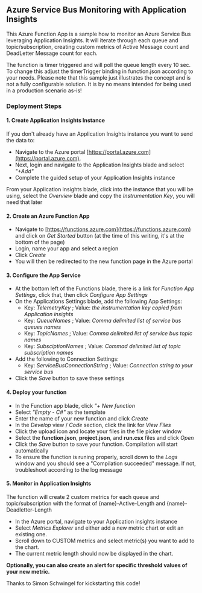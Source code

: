 ## Azure Service Bus Monitoring with Application Insights

This Azure Function App is a sample how to monitor an Azure Service Bus leveraging Application Insights. 
It will iterate through each queue and topic/subscription, creating custom metrics of Active Message count and DeadLetter Message count for each.

The function is timer triggered and will poll the queue length every 10 sec. To change this adjust the timerTrigger binding in function.json according to your needs.
Please note that this sample just illustrates the concept and is not a fully configurable solution. It is by no means intended for being used in a production scenario as-is!


### Deployment Steps

#### 1. Create Application Insights Instance
If you don't already have an Application Insights instance you want to send the data to:
- Navigate to the Azure portal [https://portal.azure.com](https://portal.azure.com). 
- Next, login and navigate to the Application Insights blade and select _"+Add"_
- Complete the guided setup of your Application Insights instance

From your Application insights blade, click into the instance that you will be using, select the _Overview_ blade and copy the *Instrumentation Key*, you will need that later

#### 2. Create an Azure Function App
- Navigate to [https://functions.azure.com](https://functions.azure.com) and click on _Get Started_ button (at the time of this writing, it's at the bottom of the page)
- Login, name your app and select a region
- Click _Create_ 
- You will then be redirected to the new function page in the Azure portal

#### 3. Configure the App Service 
  - At the bottom left of the Functions blade, there is a link for _Function App Settings_, click that, then click _Configure App Settings_
  - On the Applications Settings blade, add the following App Settings:
    - Key: _TelemetryKey_ ; Value: _the instrumentation key copied from Application insights_
    - Key: _QueueNames_ ; Value: _Comma delimited list of service bus queues names_
    - Key: _TopicNames_ ; Value: _Comma delimited list of service bus topic names_
    - Key: _SubsciptionNames_ ; Value: _Commad delimited list of topic subscription names_
  - Add the following to Connection Settings:
    - Key: _ServiceBusConnectionString_ ; Value: _Connection string to your service bus_
  - Click the _Save_ button to save these settings

#### 4. Deploy your function
- In the Function app blade, click _"+ New function_
- Select _"Empty - C#"_ as the template
- Enter the name of your new function and click _Create_
- In the _Develop_ view /  _Code_ section, click the link for _View Files_
- Click the upload icon and locate your files in the file picker window
- Select the __function.json__, __project.json__, and __run.csx__ files and click _Open_
- Click the _Save_ button to save your function. Compilation will start automatically
- To ensure the function is runing properly, scroll down to the _Logs_ window and you should see a "Compilation succeeded" message. If not, troubleshoot according to the log message

#### 5. Monitor in Application Insights
The function will create 2 custom metrics for each queue and topic/subscription with the format of {name}-Active-Length and {name}-Deadletter-Length
- In the Azure portal, navigate to your Application insights instance
- Select _Metrics Explorer_ and either add a new metric chart or edit an existing one. 
- Scroll down to CUSTOM metrics and select metric(s) you want to add to the chart. 
- The current metric length should now be displayed in the chart.


__Optionally, you can also create an alert for specific threshold values of your new metric.__

Thanks to Simon Schwingel for kickstarting this code!

